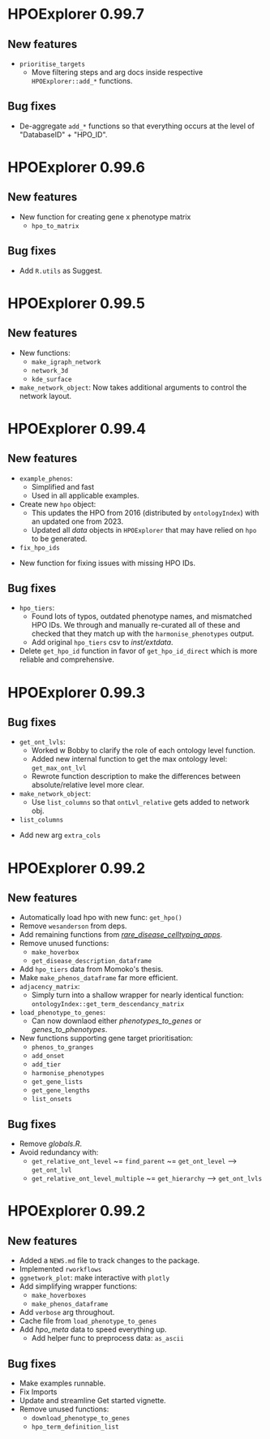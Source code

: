 # HPOExplorer 0.99.7

## New features

* `prioritise_targets`
  - Move filtering steps and arg docs inside respective `HPOExplorer::add_*` functions.
  
## Bug fixes

* De-aggregate `add_*` functions so that everything occurs at the level 
  of "DatabaseID" + "HPO_ID".

# HPOExplorer 0.99.6

## New features

* New function for creating gene x phenotype matrix
  - `hpo_to_matrix`

## Bug fixes

* Add `R.utils` as Suggest.

# HPOExplorer 0.99.5

## New features

* New functions:
  - `make_igraph_network`
  - `network_3d`
  - `kde_surface`
* `make_network_object`: Now takes additional arguments 
  to control the network layout.


# HPOExplorer 0.99.4

## New features

* `example_phenos`: 
  - Simplified and fast
  - Used in all applicable examples.
* Create new `hpo` object:
  - This updates the HPO from 2016 (distributed by `ontologyIndex`) with an updated 
    one from 2023.
  - Updated all *data* objects in `HPOExplorer` that may
    have relied on `hpo` to be generated.
*  `fix_hpo_ids`
  - New function for fixing issues with missing HPO IDs.

## Bug fixes

* `hpo_tiers`:
  - Found lots of typos, outdated phenotype names, and mismatched HPO IDs.
    We through and manually re-curated all of these and checked that they match up with the 
    `harmonise_phenotypes` output.
  - Add original `hpo_tiers` csv to *inst/extdata*.
* Delete `get_hpo_id` function in favor of `get_hpo_id_direct` 
  which is more reliable and comprehensive.

# HPOExplorer 0.99.3

## Bug fixes

* `get_ont_lvls`: 
  - Worked w Bobby to clarify the role of each ontology level function.
  - Added new internal function to get the max ontology level: `get_max_ont_lvl`
  - Rewrote function description to make the differences between 
    absolute/relative level more clear.
* `make_network_object`:
  - Use `list_columns` so that `ontLvl_relative` gets added to network obj.
*  `list_columns`
  - Add new arg `extra_cols`

# HPOExplorer 0.99.2

## New features

* Automatically load hpo with new func: `get_hpo()`
* Remove `wesanderson` from deps.
* Add remaining functions from [*rare_disease_celltyping_apps*](https://github.com/neurogenomics/rare_disease_celltyping_apps). 
* Remove unused functions:
  - `make_hoverbox`
  - `get_disease_description_dataframe`
* Add `hpo_tiers` data from Momoko's thesis.
* Make `make_phenos_dataframe` far more efficient.
* `adjacency_matrix`:
  - Simply turn into a shallow wrapper for nearly identical function: 
    `ontologyIndex::get_term_descendancy_matrix`
* `load_phenotype_to_genes`:
  - Can now downlaod either *phenotypes_to_genes* or *genes_to_phenotypes*.
* New functions supporting gene target prioritisation: 
  - `phenos_to_granges`
  - `add_onset`
  - `add_tier`
  - `harmonise_phenotypes`
  - `get_gene_lists`
  - `get_gene_lengths`
  - `list_onsets`

## Bug fixes

* Remove *globals.R*. 
* Avoid redundancy with:
  - `get_relative_ont_level` ~= `find_parent` ~= `get_ont_level` --> `get_ont_lvl`
  - `get_relative_ont_level_multiple` ~= `get_hierarchy` --> `get_ont_lvls`

# HPOExplorer 0.99.2

## New features

* Added a `NEWS.md` file to track changes to the package.
* Implemented `rworkflows`
* `ggnetwork_plot`: make interactive with `plotly`
* Add simplifying wrapper functions:
  - `make_hoverboxes`
  - `make_phenos_dataframe`
* Add `verbose` arg throughout.
* Cache file from `load_phenotype_to_genes`
* Add *hpo_meta* data to speed everything up.
  - Add helper func to preprocess data: `as_ascii`

## Bug fixes

* Make examples runnable.
* Fix Imports
* Update and streamline Get started vignette.
* Remove unused functions:
  - `download_phenotype_to_genes`
  - `hpo_term_definition_list`
